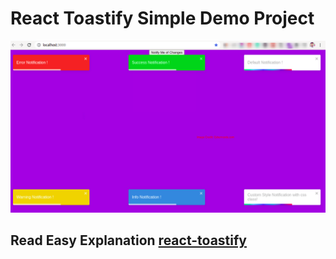 # React Toastify Simple Demo Project
![React Toastify Example](toastify%20Message%20Output.png "React Toastify")

## Read Easy Explanation [react-toastify](https://cyberncode.com/)
